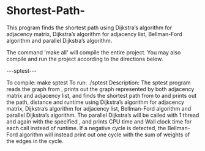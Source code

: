 # Shortest-Path-
This program finds the shortest path using Dijkstra’s algorithm for adjacency matrix, Dijkstra’s algorithm for adjacency list, Bellman-Ford algorithm and parallel Dijkstra’s algorithm.

The command 'make all' will compile the entire project. You may also compile and run the project according to the directions below.

---sptest---

To compile: make sptest
To run: ./sptest <a graph file name> <source vertex name> <destination vertex name> <number of threads> <number of threads> 
Description:
The sptest program reads the graph from <a graph file name>, prints out the graph represented by both adjacency matrix and adjacency list, and finds the shortest path from <source vertex name> to <destination vertex name> and prints out the path, distance and runtime using Dijkstra’s algorithm for adjacency matrix, Dijkstra’s algorithm for adjacency list, Bellman-Ford algorithm and parallel Dijkstra’s algorithm. The parallel Dijkstra’s will be called with 1 thread and again with the specified <number of threads> , and prints CPU time and Wall clock time for each call instead of runtime. If a negative cycle is detected, the Bellman-Ford algorithm will instead print out one cycle with the sum of weights of the edges in the cycle.
